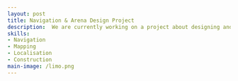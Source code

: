 ```yaml
---
layout: post
title: Navigation & Arena Design Project
description:  We are currently working on a project about designing and creating a physical environment or an arena where the LIMO robot from AgileX robotics is able to perform certain functions like navigation, mapping, path planning and localisation to navigate the maze. Our maze design will be based on Changi Airport Terminal 2. We will also be programming our LIMO robot to navigate the mazes of other teams.
skills: 
- Navigation
- Mapping
- Localisation
- Construction
main-image: /limo.png
---
```

